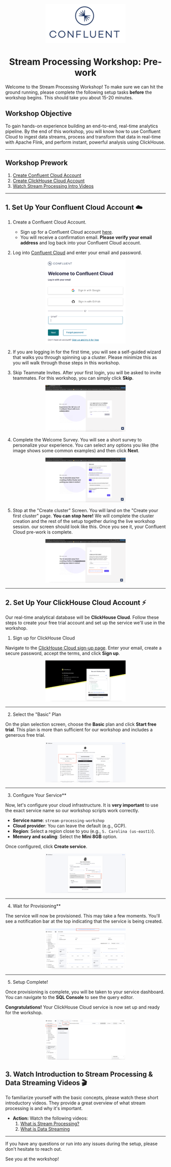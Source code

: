 <div align="center">
    <img src="images/confluent.png" width=50% height=50%>
</div>

# <div align="center">Stream Processing Workshop: Pre-work</div>

Welcome to the Stream Processing Workshop! To make sure we can hit the ground running, please complete the following setup tasks **before** the workshop begins. This should take you about 15-20 minutes.


## **Workshop Objective**

To gain hands-on experience building an end-to-end, real-time analytics pipeline. By the end of this workshop, you will know how to use Confluent Cloud to ingest data streams, process and transform that data in real-time with Apache Flink, and perform instant, powerful analysis using ClickHouse.

*** 

## Workshop Prework

1. [Create Confluent Cloud Account](#step-1)
2. [Create ClickHouse Cloud Account](#step-2)
3. [Watch Stream Processing Intro Videos](#step-3)

***

## <a name="step-1"></a> 1. Set Up Your Confluent Cloud Account ☁️

1. Create a Confluent Cloud Account.
    - Sign up for a Confluent Cloud account [here](https://www.confluent.io/confluent-cloud/tryfree/).
    - You will receive a confirmation email. **Please verify your email address** and log back into your Confluent Cloud account.

2. Log into [Confluent Cloud](https://confluent.cloud) and enter your email and password.

<div align="center" padding=25px>
    <img src="images/updated-login.png" width=50% height=50%>
</div>

2. If you are logging in for the first time, you will see a self-guided wizard that walks you through spinning up a cluster. Please minimize this as you will walk through those steps in this workshop.

3. Skip Teammate Invites. After your first login, you will be asked to invite teammates. For this workshop, you can simply click **Skip**.

<div align="center" padding=25px>
    <img src="pre-work-images/Confluent-PostSignUp1.png" width=50% height=50%>
</div>


4. Complete the Welcome Survey. You will see a short survey to personalize your experience. You can select any options you like (the image shows some common examples) and then click **Next**.

<div align="center" padding=25px>
    <img src="pre-work-images/Confluent-PostSignUp2.png" width=50% height=50%>
</div>


5. Stop at the "Create cluster" Screen. You will land on the "Create your first cluster" page. **You can stop here!** We will complete the cluster creation and the rest of the setup together during the live workshop session. our screen should look like this. Once you see it, your Confluent Cloud pre-work is complete.

<div align="center" padding=25px>
    <img src="pre-work-images/Confluent-PostSignUp3.png" width=50% height=50%>
</div>

***

## <a name="step-2"></a> 2. Set Up Your ClickHouse Cloud Account ⚡

Our real-time analytical database will be **ClickHouse Cloud**. Follow these steps to create your free trial account and set up the service we'll use in the workshop.

1. Sign up for ClickHouse Cloud

Navigate to the [ClickHouse Cloud sign-up page](https://clickhouse.com/cloud). Enter your email, create a secure password, accept the terms, and click **Sign up**.

<div align="center" padding=25px>
    <img src="pre-work-images/ClickUpSignUp1.png" width=50% height=50%>
</div>

---

2. Select the "Basic" Plan

On the plan selection screen, choose the **Basic** plan and click **Start free trial**. This plan is more than sufficient for our workshop and includes a generous free trial.

<div align="center" padding=25px>
    <img src="pre-work-images/ClickUpSignUp2.png" width=50% height=50%>
</div>

---

3. Configure Your Service**

Now, let's configure your cloud infrastructure. It is **very important** to use the exact service name so our workshop scripts work correctly.

* **Service name**: `stream-processing-workshop`
* **Cloud provider**: You can leave the default (e.g., GCP).
* **Region**: Select a region close to you (e.g., `S. Carolina (us-east1)`).
* **Memory and scaling**: Select the **Mini 8GB** option.

Once configured, click **Create service**.

<div align="center" padding=25px>
    <img src="pre-work-images/ClickUpSignUp3.png" width=50% height=50%>
</div>

---

4. Wait for Provisioning**

The service will now be provisioned. This may take a few moments. You'll see a notification bar at the top indicating that the service is being created.

<div align="center" padding=25px>
    <img src="pre-work-images/ClickUpSignUp4.png" width=50% height=50%>
</div>

---

5. Setup Complete!

Once provisioning is complete, you will be taken to your service dashboard. You can navigate to the **SQL Console** to see the query editor.

**Congratulations!** Your ClickHouse Cloud service is now set up and ready for the workshop.

<div align="center" padding=25px>
    <img src="pre-work-images/ClickUpSignUp5.png" width=50% height=50%>
</div>

## <a name="step-3"></a> 3. Watch Introduction to Stream Processing & Data Streaming Videos 🎬


To familiarize yourself with the basic concepts, please watch these short introductory videos. They provide a great overview of what stream processing is and why it's important.

* **Action:** Watch the following videos:
    1.  [What is Stream Processing?](https://www.youtube.com/watch?v=ya4298V8Mqo)
    2.  [What is Data Streaming](https://www.youtube.com/watch?v=SLHCfIUTYZI)

---

If you have any questions or run into any issues during the setup, please don't hesitate to reach out.

See you at the workshop!